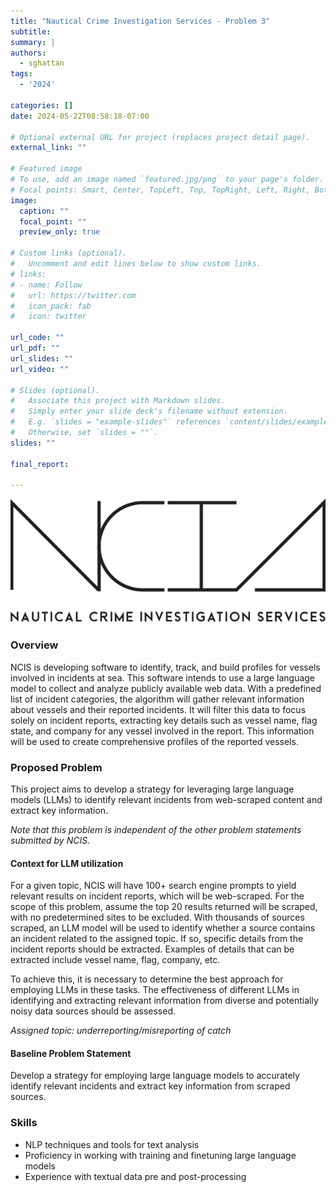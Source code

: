 ```yaml
---
title: "Nautical Crime Investigation Services - Problem 3"
subtitle:
summary: |
authors:
  - sghattan
tags:
  - '2024'

categories: []
date: 2024-05-22T08:58:18-07:00

# Optional external URL for project (replaces project detail page).
external_link: ""

# Featured image
# To use, add an image named `featured.jpg/png` to your page's folder.
# Focal points: Smart, Center, TopLeft, Top, TopRight, Left, Right, BottomLeft, Bottom, BottomRight.
image:
  caption: ""
  focal_point: ""
  preview_only: true

# Custom links (optional).
#   Uncomment and edit lines below to show custom links.
# links:
# - name: Follow
#   url: https://twitter.com
#   icon_pack: fab
#   icon: twitter

url_code: ""
url_pdf: ""
url_slides: ""
url_video: ""

# Slides (optional).
#   Associate this project with Markdown slides.
#   Simply enter your slide deck's filename without extension.
#   E.g. `slides = "example-slides"` references `content/slides/example-slides.md`.
#   Otherwise, set `slides = ""`.
slides: ""

final_report:

---
```

![](NCISLogo.svg)

### Overview
NCIS is developing software to identify, track, and build profiles for vessels
involved in incidents at sea. This software intends to use a large language
model to collect and analyze publicly available web data. With a predefined
list of incident categories, the algorithm will gather relevant information
about vessels and their reported incidents. It will filter this data to focus
solely on incident reports, extracting key details such as vessel name, flag
state, and company for any vessel involved in the report. This information will
be used to create comprehensive profiles of the reported vessels.

### Proposed Problem
This project aims to develop a strategy for leveraging large language models
(LLMs) to identify relevant incidents from web-scraped content and extract key
information.

_Note that this problem is independent of the other problem statements submitted
by NCIS._

#### Context for LLM utilization
For a given topic, NCIS will have 100+ search engine prompts to yield relevant
results on incident reports, which will be web-scraped. For the scope of this
problem, assume the top 20 results returned will be scraped, with no
predetermined sites to be excluded. With thousands of sources scraped, an LLM
model will be used to identify whether a source contains an incident related to
the assigned topic. If so, specific details from the incident reports should be
extracted. Examples of details that can be extracted include vessel name, flag,
company, etc. 

To achieve this, it is necessary to determine the best approach for employing
LLMs in these tasks. The effectiveness of different LLMs in identifying and
extracting relevant information from diverse and potentially noisy data sources
should be assessed.

_Assigned topic: underreporting/misreporting of catch_

#### Baseline Problem Statement
Develop a strategy for employing large language models to accurately identify relevant incidents and extract key information from scraped sources.

### Skills
  * NLP techniques and tools for text analysis
  * Proficiency in working with training and finetuning large language models
  * Experience with textual data pre and post-processing

